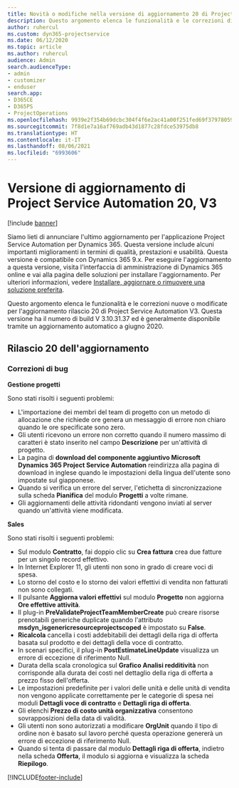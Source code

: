 ```yaml
---
title: Novità o modifiche nella versione di aggiornamento 20 di Project Service Automation V3
description: Questo argomento elenca le funzionalità e le correzioni disponibili nella versione di aggiornamento 20 di Project Service Automation V3
author: ruhercul
ms.custom: dyn365-projectservice
ms.date: 06/12/2020
ms.topic: article
ms.author: ruhercul
audience: Admin
search.audienceType:
- admin
- customizer
- enduser
search.app:
- D365CE
- D365PS
- ProjectOperations
ms.openlocfilehash: 9939e2f354b69dcbc304f4f6e2ac41a00f251fed69f37978059f4053335ee651
ms.sourcegitcommit: 7f8d1e7a16af769adb43d1877c28fdce53975db8
ms.translationtype: HT
ms.contentlocale: it-IT
ms.lasthandoff: 08/06/2021
ms.locfileid: "6993606"
---
```

# <a name="project-service-automation-update-release-20-v3"></a>Versione di aggiornamento di Project Service Automation 20, V3

[!include [banner](../includes/psa-now-project-operations.md)]

Siamo lieti di annunciare l'ultimo aggiornamento per l'applicazione Project Service Automation per Dynamics 365. Questa versione include alcuni importanti miglioramenti in termini di qualità, prestazioni e usabilità. Questa versione è compatibile con Dynamics 365 9.x. Per eseguire l'aggiornamento a questa versione, visita l'interfaccia di amministrazione di Dynamics 365 online e vai alla pagina delle soluzioni per installare l'aggiornamento. Per ulteriori informazioni, vedere [Installare, aggiornare o rimuovere una soluzione preferita](/power-platform/admin/install-remove-preferred-solution).

Questo argomento elenca le funzionalità e le correzioni nuove o modificate per l'aggiornamento rilascio 20 di Project Service Automation V3. Questa versione ha il numero di build V 3.10.31.37 ed è generalmente disponibile tramite un aggiornamento automatico a giugno 2020.

## <a name="update-release-20"></a>Rilascio 20 dell'aggiornamento

### <a name="bug-fixes"></a>Correzioni di bug

**Gestione progetti**

Sono stati risolti i seguenti problemi:

- L'importazione dei membri del team di progetto con un metodo di allocazione che richiede ore genera un messaggio di errore non chiaro quando le ore specificate sono zero.
- Gli utenti ricevono un errore non corretto quando il numero massimo di caratteri è stato inserito nel campo **Descrizione** per un'attività di progetto.
- La pagina di **download del componente aggiuntivo Microsoft Dynamics 365 Project Service Automation** reindirizza alla pagina di download in inglese quando le impostazioni della lingua dell'utente sono impostate sul giapponese.
- Quando si verifica un errore del server, l'etichetta di sincronizzazione sulla scheda **Pianifica** del modulo **Progetti** a volte rimane.
- Gli aggiornamenti delle attività ridondanti vengono inviati al server quando un'attività viene modificata.

**Sales**

Sono stati risolti i seguenti problemi:

- Sul modulo **Contratto**, fai doppio clic su **Crea fattura** crea due fatture per un singolo record effettivo.
- In Internet Explorer 11, gli utenti non sono in grado di creare voci di spesa.
- Lo storno del costo e lo storno dei valori effettivi di vendita non fatturati non sono collegati.
- Il pulsante **Aggiorna valori effettivi** sul modulo **Progetto** non aggiorna **Ore effettive attività**.
- Il plug-in **PreValidateProjectTeamMemberCreate** può creare risorse prenotabili generiche duplicate quando l'attributo **msdyn_isgenericresourceprojectscoped** è impostato su **False**.
- **Ricalcola** cancella i costi addebitabili dei dettagli della riga di offerta basata sul prodotto e dei dettagli della voce di contratto.
- In scenari specifici, il plug-in **PostEstimateLineUpdate** visualizza un errore di eccezione di riferimento Null.
- Durata della scala cronologica sul **Grafico Analisi redditività** non corrisponde alla durata dei costi nel dettaglio della riga di offerta a prezzo fisso dell'offerta.
- Le impostazioni predefinite per i valori delle unità e delle unità di vendita non vengono applicate correttamente per le categorie di spesa nei moduli **Dettagli voce di contratto** e **Dettagli riga di offerta**.
- Gli elenchi **Prezzo di costo unità organizzativa** consentono sovrapposizioni della data di validità.
- Gli utenti non sono autorizzati a modificare **OrgUnit** quando il tipo di ordine non è basato sul lavoro perché questa operazione genererà un errore di eccezione di riferimento Null.
- Quando si tenta di passare dal modulo **Dettagli riga di offerta**, indietro nella scheda **Offerta**, il modulo si aggiorna e visualizza la scheda **Riepilogo**.


[!INCLUDE[footer-include](../includes/footer-banner.md)]